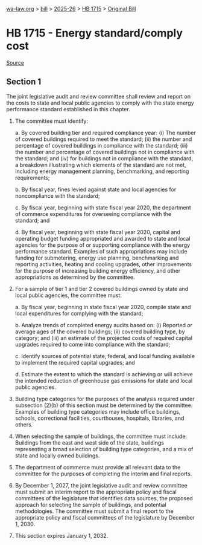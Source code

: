 [wa-law.org](/) > [bill](/bill/) > [2025-26](/bill/2025-26/) > [HB 1715](/bill/2025-26/hb/1715/) > [Original Bill](/bill/2025-26/hb/1715/1/)

# HB 1715 - Energy standard/comply cost

[Source](http://lawfilesext.leg.wa.gov/biennium/2025-26/Pdf/Bills/House%20Bills/1715.pdf)

## Section 1
The joint legislative audit and review committee shall review and report on the costs to state and local public agencies to comply with the state energy performance standard established in this chapter.

1. The committee must identify:

    a. By covered building tier and required compliance year: (i) The number of covered buildings required to meet the standard; (ii) the number and percentage of covered buildings in compliance with the standard; (iii) the number and percentage of covered buildings not in compliance with the standard; and (iv) for buildings not in compliance with the standard, a breakdown illustrating which elements of the standard are not met, including energy management planning, benchmarking, and reporting requirements;

    b. By fiscal year, fines levied against state and local agencies for noncompliance with the standard;

    c. By fiscal year, beginning with state fiscal year 2020, the department of commerce expenditures for overseeing compliance with the standard; and

    d. By fiscal year, beginning with state fiscal year 2020, capital and operating budget funding appropriated and awarded to state and local agencies for the purpose of or supporting compliance with the energy performance standard. Examples of such appropriations may include funding for submetering, energy use planning, benchmarking and reporting activities, heating and cooling upgrades, other improvements for the purpose of increasing building energy efficiency, and other appropriations as determined by the committee.

2. For a sample of tier 1 and tier 2 covered buildings owned by state and local public agencies, the committee must:

    a. By fiscal year, beginning in state fiscal year 2020, compile state and local expenditures for complying with the standard;

    b. Analyze trends of completed energy audits based on: (i) Reported or average ages of the covered buildings; (ii) covered building type, by category; and (iii) an estimate of the projected costs of required capital upgrades required to come into compliance with the standard;

    c. Identify sources of potential state, federal, and local funding available to implement the required capital upgrades; and

    d. Estimate the extent to which the standard is achieving or will achieve the intended reduction of greenhouse gas emissions for state and local public agencies.

3. Building type categories for the purposes of the analysis required under subsection (2)(b) of this section must be determined by the committee. Examples of building type categories may include office buildings, schools, correctional facilities, courthouses, hospitals, libraries, and others.

4. When selecting the sample of buildings, the committee must include: Buildings from the east and west side of the state, buildings representing a broad selection of building type categories, and a mix of state and locally owned buildings.

5. The department of commerce must provide all relevant data to the committee for the purposes of completing the interim and final reports.

6. By December 1, 2027, the joint legislative audit and review committee must submit an interim report to the appropriate policy and fiscal committees of the legislature that identifies data sources, the proposed approach for selecting the sample of buildings, and potential methodologies. The committee must submit a final report to the appropriate policy and fiscal committees of the legislature by December 1, 2030.

7. This section expires January 1, 2032.

